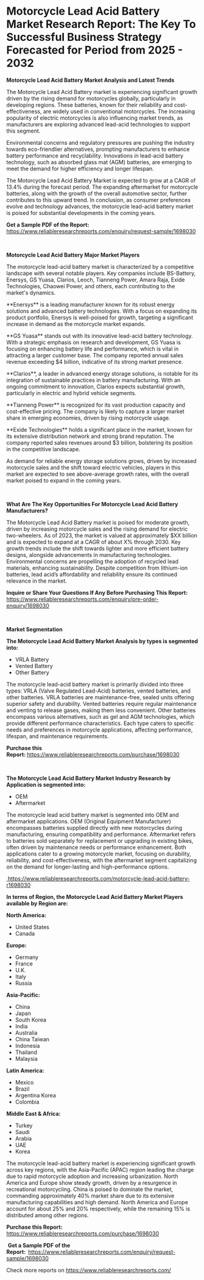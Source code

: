 <p><h1>Motorcycle Lead Acid Battery Market Research Report: The Key To Successful Business Strategy Forecasted for Period from 2025 - 2032</h1></p><p><strong>Motorcycle Lead Acid Battery Market Analysis and Latest Trends</strong></p>
<p><p>The Motorcycle Lead Acid Battery market is experiencing significant growth driven by the rising demand for motorcycles globally, particularly in developing regions. These batteries, known for their reliability and cost-effectiveness, are widely used in conventional motorcycles. The increasing popularity of electric motorcycles is also influencing market trends, as manufacturers are exploring advanced lead-acid technologies to support this segment. </p><p>Environmental concerns and regulatory pressures are pushing the industry towards eco-friendlier alternatives, prompting manufacturers to enhance battery performance and recyclability. Innovations in lead-acid battery technology, such as absorbed glass mat (AGM) batteries, are emerging to meet the demand for higher efficiency and longer lifespan. </p><p>The Motorcycle Lead Acid Battery Market is expected to grow at a CAGR of 13.4% during the forecast period. The expanding aftermarket for motorcycle batteries, along with the growth of the overall automotive sector, further contributes to this upward trend. In conclusion, as consumer preferences evolve and technology advances, the motorcycle lead-acid battery market is poised for substantial developments in the coming years.</p></p>
<p><strong>Get a Sample PDF of the Report:&nbsp;</strong> <a href="https://www.reliableresearchreports.com/enquiry/request-sample/1698030?utm_campaign=1674&utm_medium=2&utm_source=Github&utm_content=ia&utm_term=13022025&utm_id=motorcycle-lead-acid-battery">https://www.reliableresearchreports.com/enquiry/request-sample/1698030</a></p>
<p>&nbsp;</p>
<p><strong>Motorcycle Lead Acid Battery Major Market Players</strong></p>
<p><p>The motorcycle lead-acid battery market is characterized by a competitive landscape with several notable players. Key companies include BS-Battery, Enersys, GS Yuasa, Clarios, Leoch, Tianneng Power, Amara Raja, Exide Technologies, Chaowei Power, and others, each contributing to the market's dynamics.</p><p>**Enersys** is a leading manufacturer known for its robust energy solutions and advanced battery technologies. With a focus on expanding its product portfolio, Enersys is well-poised for growth, targeting a significant increase in demand as the motorcycle market expands.</p><p>**GS Yuasa** stands out with its innovative lead-acid battery technology. With a strategic emphasis on research and development, GS Yuasa is focusing on enhancing battery life and performance, which is vital in attracting a larger customer base. The company reported annual sales revenue exceeding $4 billion, indicative of its strong market presence.</p><p>**Clarios**, a leader in advanced energy storage solutions, is notable for its integration of sustainable practices in battery manufacturing. With an ongoing commitment to innovation, Clarios expects substantial growth, particularly in electric and hybrid vehicle segments.</p><p>**Tianneng Power** is recognized for its vast production capacity and cost-effective pricing. The company is likely to capture a larger market share in emerging economies, driven by rising motorcycle usage.</p><p>**Exide Technologies** holds a significant place in the market, known for its extensive distribution network and strong brand reputation. The company reported sales revenues around $3 billion, bolstering its position in the competitive landscape.</p><p>As demand for reliable energy storage solutions grows, driven by increased motorcycle sales and the shift toward electric vehicles, players in this market are expected to see above-average growth rates, with the overall market poised to expand in the coming years.</p></p>
<p>&nbsp;</p>
<p><strong>What Are The Key Opportunities For Motorcycle Lead Acid Battery Manufacturers?</strong></p>
<p><p>The Motorcycle Lead Acid Battery market is poised for moderate growth, driven by increasing motorcycle sales and the rising demand for electric two-wheelers. As of 2023, the market is valued at approximately $XX billion and is expected to expand at a CAGR of about X% through 2030. Key growth trends include the shift towards lighter and more efficient battery designs, alongside advancements in manufacturing technologies. Environmental concerns are propelling the adoption of recycled lead materials, enhancing sustainability. Despite competition from lithium-ion batteries, lead acid’s affordability and reliability ensure its continued relevance in the market.</p></p>
<p><strong>Inquire or Share Your Questions If Any Before Purchasing This Report:</strong> <a href="https://www.reliableresearchreports.com/enquiry/pre-order-enquiry/1698030?utm_campaign=1674&utm_medium=2&utm_source=Github&utm_content=ia&utm_term=13022025&utm_id=motorcycle-lead-acid-battery">https://www.reliableresearchreports.com/enquiry/pre-order-enquiry/1698030</a></p>
<p>&nbsp;</p>
<p><strong>Market Segmentation</strong></p>
<p><strong>The Motorcycle Lead Acid Battery Market Analysis by types is segmented into:</strong></p>
<p><ul><li>VRLA Battery</li><li>Vented Battery</li><li>Other Battery</li></ul></p>
<p><p>The motorcycle lead-acid battery market is primarily divided into three types: VRLA (Valve Regulated Lead-Acid) batteries, vented batteries, and other batteries. VRLA batteries are maintenance-free, sealed units offering superior safety and durability. Vented batteries require regular maintenance and venting to release gases, making them less convenient. Other batteries encompass various alternatives, such as gel and AGM technologies, which provide different performance characteristics. Each type caters to specific needs and preferences in motorcycle applications, affecting performance, lifespan, and maintenance requirements.</p></p>
<p><strong>Purchase this Report:&nbsp;</strong><a href="https://www.reliableresearchreports.com/purchase/1698030?utm_campaign=1674&utm_medium=2&utm_source=Github&utm_content=ia&utm_term=13022025&utm_id=motorcycle-lead-acid-battery">https://www.reliableresearchreports.com/purchase/1698030</a></p>
<p>&nbsp;</p>
<p><strong>The Motorcycle Lead Acid Battery Market Industry Research by Application is segmented into:</strong></p>
<p><ul><li>OEM</li><li>Aftermarket</li></ul></p>
<p><p>The motorcycle lead acid battery market is segmented into OEM and aftermarket applications. OEM (Original Equipment Manufacturer) encompasses batteries supplied directly with new motorcycles during manufacturing, ensuring compatibility and performance. Aftermarket refers to batteries sold separately for replacement or upgrading in existing bikes, often driven by maintenance needs or performance enhancement. Both applications cater to a growing motorcycle market, focusing on durability, reliability, and cost-effectiveness, with the aftermarket segment capitalizing on the demand for longer-lasting and high-performance options.</p></p>
<p><a href="https://www.reliableresearchreports.com/motorcycle-lead-acid-battery-r1698030?utm_campaign=1674&utm_medium=2&utm_source=Github&utm_content=ia&utm_term=13022025&utm_id=motorcycle-lead-acid-battery">&nbsp;https://www.reliableresearchreports.com/motorcycle-lead-acid-battery-r1698030</a></p>
<p><strong>In terms of Region, the Motorcycle Lead Acid Battery Market Players available by Region are:</strong></p>
<p>
    <p> <strong> North America: </strong>
        <ul>
            <li>United States</li>
            <li>Canada</li>
        </ul>
        </p> 
    <p> <strong> Europe: </strong>
        <ul>
            <li>Germany</li>
            <li>France</li>
            <li>U.K.</li>
            <li>Italy</li>
            <li>Russia</li>
        </ul>
        </p> 
    <p> <strong> Asia-Pacific: </strong>
        <ul>
            <li>China</li>
            <li>Japan</li>
            <li>South Korea</li>
            <li>India</li>
            <li>Australia</li>
            <li>China Taiwan</li>
            <li>Indonesia</li>
            <li>Thailand</li>
            <li>Malaysia</li>
        </ul>
        </p> 
    <p> <strong> Latin America: </strong>
        <ul>
            <li>Mexico</li>
            <li>Brazil</li>
            <li>Argentina Korea</li>
            <li>Colombia</li>
        </ul>
        </p> 
    <p> <strong> Middle East & Africa: </strong>
        <ul>
            <li>Turkey</li>
            <li>Saudi</li>
            <li>Arabia</li>
            <li>UAE</li>
            <li>Korea</li>
        </ul>
    </p>
    </p>
<p><p>The motorcycle lead-acid battery market is experiencing significant growth across key regions, with the Asia-Pacific (APAC) region leading the charge due to rapid motorcycle adoption and increasing urbanization. North America and Europe show steady growth, driven by a resurgence in recreational motorcycling. China is poised to dominate the market, commanding approximately 40% market share due to its extensive manufacturing capabilities and high demand. North America and Europe account for about 25% and 20% respectively, while the remaining 15% is distributed among other regions.</p></p>
<p><strong>Purchase this Report: </strong><a href="https://www.reliableresearchreports.com/purchase/1698030?utm_campaign=1674&utm_medium=2&utm_source=Github&utm_content=ia&utm_term=13022025&utm_id=motorcycle-lead-acid-battery">https://www.reliableresearchreports.com/purchase/1698030</a></p>
<p>&nbsp;<strong>Get a Sample PDF of the Report:&nbsp;&nbsp;</strong><a href="https://www.reliableresearchreports.com/enquiry/request-sample/1698030?utm_campaign=1674&utm_medium=2&utm_source=Github&utm_content=ia&utm_term=13022025&utm_id=motorcycle-lead-acid-battery">https://www.reliableresearchreports.com/enquiry/request-sample/1698030</a></p>
<p><strong></strong></p>
<p>Check more reports on <a href="https://www.reliableresearchreports.com/?utm_campaign=1674&utm_medium=2&utm_source=Github&utm_content=ia&utm_term=13022025&utm_id=motorcycle-lead-acid-battery">https://www.reliableresearchreports.com/</a></p>